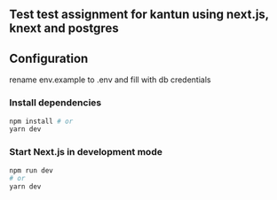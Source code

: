 ## Test test assignment for kantun using next.js, knext and postgres

## Configuration

rename env.example to .env and fill with db credentials

### Install dependencies

```bash
npm install # or
yarn dev
```

### Start Next.js in development mode

```bash
npm run dev
# or
yarn dev
```
